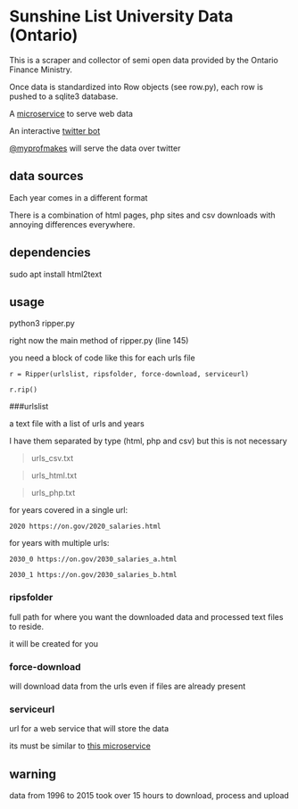 # Sunshine List University Data (Ontario)

This is a scraper and collector of semi open data provided by the Ontario Finance Ministry.

Once data is standardized into Row objects (see row.py), each row is pushed to a sqlite3 database.

A [microservice](https://github.com/openciti/sunshinemicroservice) to serve web data

An interactive [twitter bot](https://github.com/openciti/sunshinelistbot)

[@myprofmakes](https://twitter.com/MyProfMakes) will serve the data over twitter

## data sources

Each year comes in a different format

There is a combination of html pages, php sites and csv downloads with annoying differences everywhere.

## dependencies

sudo apt install html2text

## usage

python3 ripper.py

right now the main method of ripper.py (line 145)

you need a block of code like this for each urls file

```
r = Ripper(urlslist, ripsfolder, force-download, serviceurl)

r.rip()
```

###urlslist

a text file with a list of urls and years

I have them separated by type (html, php and csv) but this is not necessary

>urls_csv.txt

>urls_html.txt

>urls_php.txt

for years covered in a single url:

```
2020 https://on.gov/2020_salaries.html
```

for years with multiple urls:

```
2030_0 https://on.gov/2030_salaries_a.html

2030_1 https://on.gov/2030_salaries_b.html
```

### ripsfolder

full path for where you want the downloaded data and processed text files to reside.

it will be created for you

### force-download

will download data from the urls even if files are already present

### serviceurl

url for a web service that will store the data

its must be similar to [this microservice](https://github.com/openciti/sunshinemicroservice)

## warning

data from 1996 to 2015 took over 15 hours to download, process and upload
